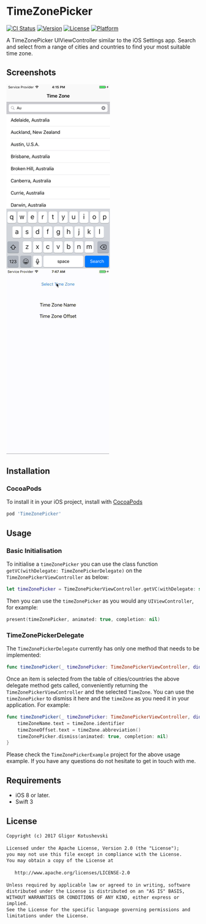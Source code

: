# TimeZonePicker

[![CI Status](https://travis-ci.org/gligorkot/TimeZonePicker.svg)](https://travis-ci.org/gligorkot/TimeZonePicker)
[![Version](https://img.shields.io/cocoapods/v/TimeZonePicker.svg)](http://cocoadocs.org/docsets/TimeZonePicker)
[![License](https://img.shields.io/cocoapods/l/TimeZonePicker.svg)](http://cocoadocs.org/docsets/TimeZonePicker)
[![Platform](https://img.shields.io/cocoapods/p/TimeZonePicker.svg)](http://cocoadocs.org/docsets/TimeZonePicker)

A TimeZonePicker UIViewController similar to the iOS Settings app. Search and select from a range of cities and countries to find your most suitable time zone.

## Screenshots

![](Screenshots/Screenshot.png)
![](Screenshots/Preview.gif)

## Installation

### CocoaPods

To install it in your iOS project, install with [CocoaPods](http://cocoapods.org)

```ruby
pod 'TimeZonePicker'
```

## Usage

### Basic Initialisation

To initialise a `timeZonePicker` you can use the class function `getVC(withDelegate: TimeZonePickerDelegate)` on the `TimeZonePickerViewController` as below:

```swift
let timeZonePicker = TimeZonePickerViewController.getVC(withDelegate: self)
```

Then you can use the `timeZonePicker` as you would any `UIViewController`, for example:

```swift
present(timeZonePicker, animated: true, completion: nil)
```

### TimeZonePickerDelegate

The `TimeZonePickerDelegate` currently has only one method that needs to be implemented:

```swift
func timeZonePicker(_ timeZonePicker: TimeZonePickerViewController, didSelectTimeZone timeZone: TimeZone)
```

Once an item is selected from the table of cities/countries the above delegate method gets called, conveniently returning the `TimeZonePickerViewController` and the selected `TimeZone`. You can use the `timeZonePicker` to dismiss it here and the `timeZone` as you need it in your application. For example:

```swift
func timeZonePicker(_ timeZonePicker: TimeZonePickerViewController, didSelectTimeZone timeZone: TimeZone) {
    timeZoneName.text = timeZone.identifier
    timeZoneOffset.text = timeZone.abbreviation()
    timeZonePicker.dismiss(animated: true, completion: nil)
}
```

Please check the `TimeZonePickerExample` project for the above usage example. If you have any questions do not hesitate to get in touch with me.

## Requirements

* iOS 8 or later.
* Swift 3

## License
    Copyright (c) 2017 Gligor Kotushevski

    Licensed under the Apache License, Version 2.0 (the "License");
    you may not use this file except in compliance with the License.
    You may obtain a copy of the License at

       http://www.apache.org/licenses/LICENSE-2.0

    Unless required by applicable law or agreed to in writing, software
    distributed under the License is distributed on an "AS IS" BASIS,
    WITHOUT WARRANTIES OR CONDITIONS OF ANY KIND, either express or implied.
    See the License for the specific language governing permissions and
    limitations under the License.
